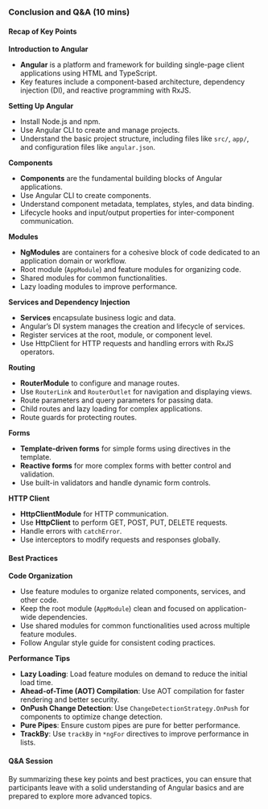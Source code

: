 ### Conclusion and Q&A (10 mins)

#### Recap of Key Points

**Introduction to Angular**
- **Angular** is a platform and framework for building single-page client applications using HTML and TypeScript.
- Key features include a component-based architecture, dependency injection (DI), and reactive programming with RxJS.

**Setting Up Angular**
- Install Node.js and npm.
- Use Angular CLI to create and manage projects.
- Understand the basic project structure, including files like `src/`, `app/`, and configuration files like `angular.json`.

**Components**
- **Components** are the fundamental building blocks of Angular applications.
- Use Angular CLI to create components.
- Understand component metadata, templates, styles, and data binding.
- Lifecycle hooks and input/output properties for inter-component communication.

**Modules**
- **NgModules** are containers for a cohesive block of code dedicated to an application domain or workflow.
- Root module (`AppModule`) and feature modules for organizing code.
- Shared modules for common functionalities.
- Lazy loading modules to improve performance.

**Services and Dependency Injection**
- **Services** encapsulate business logic and data.
- Angular’s DI system manages the creation and lifecycle of services.
- Register services at the root, module, or component level.
- Use HttpClient for HTTP requests and handling errors with RxJS operators.

**Routing**
- **RouterModule** to configure and manage routes.
- Use `RouterLink` and `RouterOutlet` for navigation and displaying views.
- Route parameters and query parameters for passing data.
- Child routes and lazy loading for complex applications.
- Route guards for protecting routes.

**Forms**
- **Template-driven forms** for simple forms using directives in the template.
- **Reactive forms** for more complex forms with better control and validation.
- Use built-in validators and handle dynamic form controls.

**HTTP Client**
- **HttpClientModule** for HTTP communication.
- Use **HttpClient** to perform GET, POST, PUT, DELETE requests.
- Handle errors with `catchError`.
- Use interceptors to modify requests and responses globally.

#### Best Practices

**Code Organization**
- Use feature modules to organize related components, services, and other code.
- Keep the root module (`AppModule`) clean and focused on application-wide dependencies.
- Use shared modules for common functionalities used across multiple feature modules.
- Follow Angular style guide for consistent coding practices.

**Performance Tips**
- **Lazy Loading**: Load feature modules on demand to reduce the initial load time.
- **Ahead-of-Time (AOT) Compilation**: Use AOT compilation for faster rendering and better security.
- **OnPush Change Detection**: Use `ChangeDetectionStrategy.OnPush` for components to optimize change detection.
- **Pure Pipes**: Ensure custom pipes are pure for better performance.
- **TrackBy**: Use `trackBy` in `*ngFor` directives to improve performance in lists.

#### Q&A Session

By summarizing these key points and best practices, you can ensure that participants leave with a solid understanding of Angular basics and are prepared to explore more advanced topics.